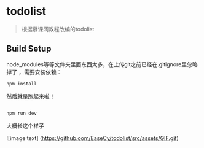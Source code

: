 # todolist

> 根据慕课网教程改编的todolist

## Build Setup
 node_modules等等文件夹里面东西太多，在上传git之前已经在.gitignore里忽略掉了 ，需要安装依赖：
``` bash
npm install
```

然后就是跑起来啦！

``` bash

npm run dev

```

大概长这个样子

![image text] (https://github.com/EaseCy/todolist/src/assets/GIF.gif)

